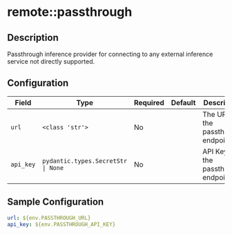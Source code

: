 # remote::passthrough

## Description

Passthrough inference provider for connecting to any external inference service not directly supported.

## Configuration

| Field | Type | Required | Default | Description |
|-------|------|----------|---------|-------------|
| `url` | `<class 'str'>` | No |  | The URL for the passthrough endpoint |
| `api_key` | `pydantic.types.SecretStr \| None` | No |  | API Key for the passthrouth endpoint |

## Sample Configuration

```yaml
url: ${env.PASSTHROUGH_URL}
api_key: ${env.PASSTHROUGH_API_KEY}

```

